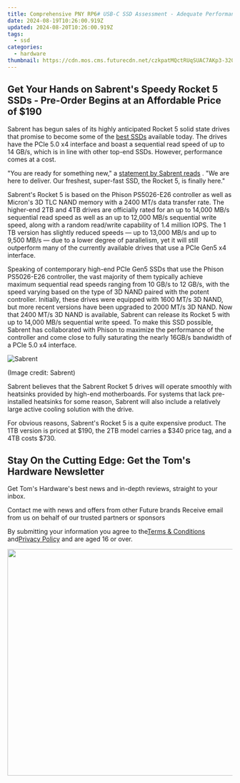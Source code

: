 ```yaml
---
title: Comprehensive PNY RP6# USB-C SSD Assessment - Adequate Performance with Room for Improvement
date: 2024-08-19T10:26:00.919Z
updated: 2024-08-20T10:26:00.919Z
tags:
  - ssd
categories:
  - hardware
thumbnail: https://cdn.mos.cms.futurecdn.net/czkpatMQctRUqSUAC7AKp3-320-80.jpg
---
```


## Get Your Hands on Sabrent's Speedy Rocket 5 SSDs - Pre-Order Begins at an Affordable Price of $190

Sabrent has begun sales of its highly anticipated Rocket 5 solid state drives that promise to become some of the [best SSDs](https://tools.techidaily.com) available today. The drives have the PCIe 5.0 x4 interface and boast a sequential read speed of up to 14 GB/s, which is in line with other top-end SSDs. However, performance comes at a cost.

 "You are ready for something new," a [statement by Sabrent reads](https://sabrent.com/products/rocket-5-ssd) . "We are here to deliver. Our freshest, super-fast SSD, the Rocket 5, is finally here."

 Sabrent's Rocket 5 is based on the Phison PS5026-E26 controller as well as Micron's 3D TLC NAND memory with a 2400 MT/s data transfer rate. The higher-end 2TB and 4TB drives are officially rated for an up to 14,000 MB/s sequential read speed as well as an up to 12,000 MB/s sequential write speed, along with a random read/write capability of 1.4 million IOPS. The 1 TB version has slightly reduced speeds — up to 13,000 MB/s and up to 9,500 MB/s — due to a lower degree of parallelism, yet it will still outperform many of the currently available drives that use a PCIe Gen5 x4 interface.

 Speaking of contemporary high-end PCIe Gen5 SSDs that use the Phison PS5026-E26 controller, the vast majority of them typically achieve maximum sequential read speeds ranging from 10 GB/s to 12 GB/s, with the speed varying based on the type of 3D NAND paired with the potent controller. Initially, these drives were equipped with 1600 MT/s 3D NAND, but more recent versions have been upgraded to 2000 MT/s 3D NAND. Now that 2400 MT/s 3D NAND is available, Sabrent can release its Rocket 5 with up to 14,000 MB/s sequential write speed. To make this SSD possible, Sabrent has collaborated with Phison to maximize the performance of the controller and come close to fully saturating the nearly 16GB/s bandwidth of a PCIe 5.0 x4 interface.

![Sabrent](https://cdn.mos.cms.futurecdn.net/S2Akw8cG4syzQd58zsRjoM-320-80.jpg)

 (Image credit: Sabrent)

 Sabrent believes that the Sabrent Rocket 5 drives will operate smoothly with heatsinks provided by high-end motherboards. For systems that lack pre-installed heatsinks for some reason, Sabrent will also include a relatively large active cooling solution with the drive.

 For obvious reasons, Sabrent's Rocket 5 is a quite expensive product. The 1TB version is priced at $190, the 2TB model carries a $340 price tag, and a 4TB costs $730.

## Stay On the Cutting Edge: Get the Tom's Hardware Newsletter

 Get Tom's Hardware's best news and in-depth reviews, straight to your inbox.

 Contact me with news and offers from other Future brands  Receive email from us on behalf of our trusted partners or sponsors

 By submitting your information you agree to the[Terms & Conditions](https://futureplc.com/terms-conditions/) and[Privacy Policy](https://futureplc.com/privacy-policy/) and are aged 16 or over.

<ins class="adsbygoogle"
     style="display:block"
     data-ad-format="autorelaxed"
     data-ad-client="ca-pub-7571918770474297"
     data-ad-slot="1223367746"></ins>



<ins class="adsbygoogle"
     style="display:block"
     data-ad-client="ca-pub-7571918770474297"
     data-ad-slot="8358498916"
     data-ad-format="auto"
     data-full-width-responsive="true"></ins>



<!-- affiliate ads begin -->
<a href="https://coinrule.sjv.io/c/5597632/1958379/18409" target="_top" id="1958379"><img src="//a.impactradius-go.com/display-ad/18409-1958379" border="0" alt="" width="856" height="508"/></a><img height="0" width="0" src="https://imp.pxf.io/i/5597632/1958379/18409" style="position:absolute;visibility:hidden;" border="0" />
<!-- affiliate ads end -->